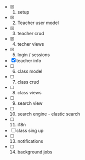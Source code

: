- [x] 1. setup
- [x] 2. Teacher user model
- [x] 3. teacher crud
- [x] 4. techer views
- [x] 5. login / sessions
- [x]    teacher info
- [ ] 6. class model
- [ ] 7. class crud
- [ ] 8. class views
- [ ] 9. search view
- [ ] 10. search engine - elastic search
- [ ] 11. i18n
- [ ] class sing up
- [ ] 13. notifications
- [ ] 14. background jobs